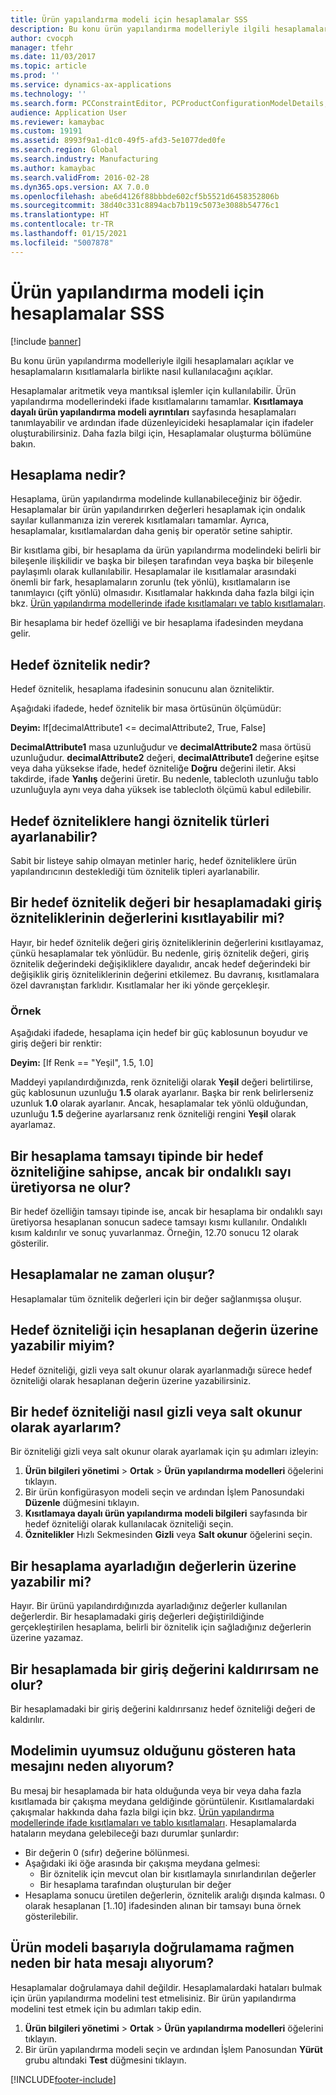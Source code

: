 ```yaml
---
title: Ürün yapılandırma modeli için hesaplamalar SSS
description: Bu konu ürün yapılandırma modelleriyle ilgili hesaplamaları açıklar ve hesaplamaların kısıtlamalarla birlikte nasıl kullanılacağını açıklar.
author: cvocph
manager: tfehr
ms.date: 11/03/2017
ms.topic: article
ms.prod: ''
ms.service: dynamics-ax-applications
ms.technology: ''
ms.search.form: PCConstraintEditor, PCProductConfigurationModelDetails, PCRuntimeConfigurator
audience: Application User
ms.reviewer: kamaybac
ms.custom: 19191
ms.assetid: 8993f9a1-d1c0-49f5-afd3-5e1077ded0fe
ms.search.region: Global
ms.search.industry: Manufacturing
ms.author: kamaybac
ms.search.validFrom: 2016-02-28
ms.dyn365.ops.version: AX 7.0.0
ms.openlocfilehash: abe6d4126f88bbbde602cf5b5521d6458352806b
ms.sourcegitcommit: 38d40c331c8894acb7b119c5073e3088b54776c1
ms.translationtype: HT
ms.contentlocale: tr-TR
ms.lasthandoff: 01/15/2021
ms.locfileid: "5007878"
---
```

# <a name="calculations-for-product-configuration-models-faq"></a>Ürün yapılandırma modeli için hesaplamalar SSS

[!include [banner](../includes/banner.md)]

Bu konu ürün yapılandırma modelleriyle ilgili hesaplamaları açıklar ve hesaplamaların kısıtlamalarla birlikte nasıl kullanılacağını açıklar.

Hesaplamalar aritmetik veya mantıksal işlemler için kullanılabilir. Ürün yapılandırma modellerindeki ifade kısıtlamalarını tamamlar. **Kısıtlamaya dayalı ürün yapılandırma modeli ayrıntıları** sayfasında hesaplamaları tanımlayabilir ve ardından ifade düzenleyicideki hesaplamalar için ifadeler oluşturabilirsiniz. Daha fazla bilgi için, Hesaplamalar oluşturma bölümüne bakın.

## <a name="what-is-a-calculation"></a>Hesaplama nedir?
Hesaplama, ürün yapılandırma modelinde kullanabileceğiniz bir öğedir. Hesaplamalar bir ürün yapılandırırken değerleri hesaplamak için ondalık sayılar kullanmanıza izin vererek kısıtlamaları tamamlar. Ayrıca, hesaplamalar, kısıtlamalardan daha geniş bir operatör setine sahiptir.  

Bir kısıtlama gibi, bir hesaplama da ürün yapılandırma modelindeki belirli bir bileşenle ilişkilidir ve başka bir bileşen tarafından veya başka bir bileşenle paylaşımlı olarak kullanılabilir. Hesaplamalar ile kısıtlamalar arasındaki önemli bir fark, hesaplamaların zorunlu (tek yönlü), kısıtlamaların ise tanımlayıcı (çift yönlü) olmasıdır. Kısıtlamalar hakkında daha fazla bilgi için bkz. [Ürün yapılandırma modellerinde ifade kısıtlamaları ve tablo kısıtlamaları](expression-constraints-table-constraints-product-configuration-models.md).  

Bir hesaplama bir hedef özelliği ve bir hesaplama ifadesinden meydana gelir.

## <a name="what-is-a-target-attribute"></a>Hedef öznitelik nedir?
Hedef öznitelik, hesaplama ifadesinin sonucunu alan özniteliktir.  

Aşağıdaki ifadede, hedef öznitelik bir masa örtüsünün ölçümüdür:  

**Deyim:** If\[decimalAttribute1 &lt;= decimalAttribute2, True, False\]  

**DecimalAttribute1** masa uzunluğudur ve **decimalAttribute2** masa örtüsü uzunluğudur. **decimalAttribute2** değeri, **decimalAttribute1** değerine eşitse veya daha yüksekse ifade, hedef özniteliğe **Doğru** değerini iletir. Aksi takdirde, ifade **Yanlış** değerini üretir. Bu nedenle, tablecloth uzunluğu tablo uzunluğuyla aynı veya daha yüksek ise tablecloth ölçümü kabul edilebilir.

## <a name="what-attribute-types-can-be-set-to-target-attributes"></a>Hedef özniteliklere hangi öznitelik türleri ayarlanabilir?
Sabit bir listeye sahip olmayan metinler hariç, hedef özniteliklere ürün yapılandırıcının desteklediği tüm öznitelik tipleri ayarlanabilir.

## <a name="can-the-value-of-a-target-attribute-restrict-the-values-of-the-input-attributes-in-a-calculation"></a>Bir hedef öznitelik değeri bir hesaplamadaki giriş özniteliklerinin değerlerini kısıtlayabilir mi?
Hayır, bir hedef öznitelik değeri giriş özniteliklerinin değerlerini kısıtlayamaz, çünkü hesaplamalar tek yönlüdür. Bu nedenle, giriş öznitelik değeri, giriş öznitelik değerindeki değişikliklere dayalıdır, ancak hedef değerindeki bir değişiklik giriş özniteliklerinin değerini etkilemez. Bu davranış, kısıtlamalara özel davranıştan farklıdır. Kısıtlamalar her iki yönde gerçekleşir.

### <a name="example"></a>Örnek

Aşağıdaki ifadede, hesaplama için hedef bir güç kablosunun boyudur ve giriş değeri bir renktir:  

**Deyim:** \[If Renk == "Yeşil", 1.5, 1.0\]  

Maddeyi yapılandırdığınızda, renk özniteliği olarak **Yeşil** değeri belirtilirse, güç kablosunun uzunluğu **1.5** olarak ayarlanır. Başka bir renk belirlerseniz uzunluk **1.0** olarak ayarlanır. Ancak, hesaplamalar tek yönlü olduğundan, uzunluğu **1.5** değerine ayarlarsanız renk özniteliği rengini **Yeşil** olarak ayarlamaz.

## <a name="what-happens-if-a-calculation-has-a-target-attribute-of-the-integer-type-but-a-calculation-generates-a-decimal-number"></a>Bir hesaplama tamsayı tipinde bir hedef özniteliğine sahipse, ancak bir ondalıklı sayı üretiyorsa ne olur?
Bir hedef özelliğin tamsayı tipinde ise, ancak bir hesaplama bir ondalıklı sayı üretiyorsa hesaplanan sonucun sadece tamsayı kısmı kullanılır. Ondalıklı kısım kaldırılır ve sonuç yuvarlanmaz. Örneğin, 12.70 sonucu 12 olarak gösterilir.

## <a name="when-do-calculations-occur"></a>Hesaplamalar ne zaman oluşur?
Hesaplamalar tüm öznitelik değerleri için bir değer sağlanmışsa oluşur.

## <a name="can-i-overwrite-the-value-that-is-calculated-for-the-target-attribute"></a>Hedef özniteliği için hesaplanan değerin üzerine yazabilir miyim?
Hedef özniteliği, gizli veya salt okunur olarak ayarlanmadığı sürece hedef özniteliği olarak hesaplanan değerin üzerine yazabilirsiniz.

## <a name="how-do-i-set-a-target-attribute-as-hidden-or-read-only"></a>Bir hedef özniteliği nasıl gizli veya salt okunur olarak ayarlarım?
Bir özniteliği gizli veya salt okunur olarak ayarlamak için şu adımları izleyin:

1.  **Ürün bilgileri yönetimi** &gt; **Ortak** &gt; **Ürün yapılandırma modelleri** öğelerini tıklayın.
2.  Bir ürün konfigürasyon modeli seçin ve ardından İşlem Panosundaki **Düzenle** düğmesini tıklayın.
3.  **Kısıtlamaya dayalı ürün yapılandırma modeli bilgileri** sayfasında bir hedef özniteliği olarak kullanılacak özniteliği seçin.
4.  **Öznitelikler** Hızlı Sekmesinden **Gizli** veya **Salt okunur** öğelerini seçin.

## <a name="can-a-calculation-overwrite-the-values-that-i-set"></a>Bir hesaplama ayarladığın değerlerin üzerine yazabilir mi?
Hayır. Bir ürünü yapılandırdığınızda ayarladığınız değerler kullanılan değerlerdir. Bir hesaplamadaki giriş değerleri değiştirildiğinde gerçekleştirilen hesaplama, belirli bir öznitelik için sağladığınız değerlerin üzerine yazamaz.

## <a name="what-happens-if-i-remove-an-input-value-in-a-calculation"></a>Bir hesaplamada bir giriş değerini kaldırırsam ne olur?
Bir hesaplamadaki bir giriş değerini kaldırırsanız hedef özniteliği değeri de kaldırılır.

## <a name="why-do-i-receive-an-error-message-that-says-that-my-model-is-in-contradiction"></a>Modelimin uyumsuz olduğunu gösteren hata mesajını neden alıyorum?
Bu mesaj bir hesaplamada bir hata olduğunda veya bir veya daha fazla kısıtlamada bir çakışma meydana geldiğinde görüntülenir. Kısıtlamalardaki çakışmalar hakkında daha fazla bilgi için bkz. [Ürün yapılandırma modellerinde ifade kısıtlamaları ve tablo kısıtlamaları](expression-constraints-table-constraints-product-configuration-models.md). Hesaplamalarda hataların meydana gelebileceği bazı durumlar şunlardır:

-   Bir değerin 0 (sıfır) değerine bölünmesi.
-   Aşağıdaki iki öğe arasında bir çakışma meydana gelmesi:
    -   Bir öznitelik için mevcut olan bir kısıtlamayla sınırlandırılan değerler
    -   Bir hesaplama tarafından oluşturulan bir değer
-   Hesaplama sonucu üretilen değerlerin, öznitelik aralığı dışında kalması. 0 olarak hesaplanan \[1..10\] ifadesinden alınan bir tamsayı buna örnek gösterilebilir.

## <a name="why-do-i-receive-an-error-message-even-though-i-successfully-validated-my-product-model"></a>Ürün modeli başarıyla doğrulamama rağmen neden bir hata mesajı alıyorum?
Hesaplamalar doğrulamaya dahil değildir. Hesaplamalardaki hataları bulmak için ürün yapılandırma modelini test etmelisiniz. Bir ürün yapılandırma modelini test etmek için bu adımları takip edin.

1.  **Ürün bilgileri yönetimi** &gt; **Ortak** &gt; **Ürün yapılandırma modelleri** öğelerini tıklayın.
2.  Bir ürün yapılandırma modeli seçin ve ardından İşlem Panosundan **Yürüt** grubu altındaki **Test** düğmesini tıklayın.






[!INCLUDE[footer-include](../../includes/footer-banner.md)]